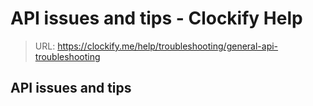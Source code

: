 # API issues and tips - Clockify Help

> URL: https://clockify.me/help/troubleshooting/general-api-troubleshooting

## API issues and tips